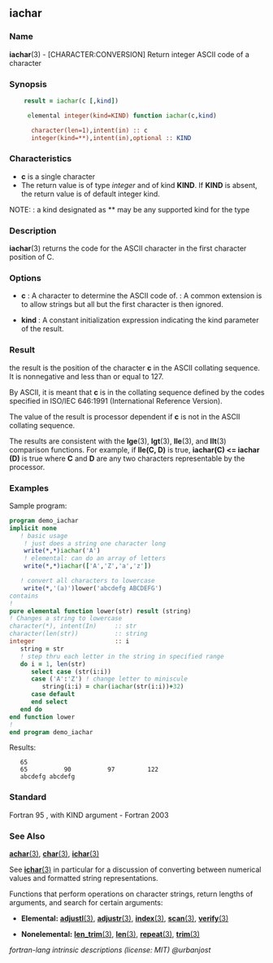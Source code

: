 ## iachar

### **Name**

**iachar**(3) - \[CHARACTER:CONVERSION\] Return integer ASCII code of a character

### **Synopsis**

```fortran
    result = iachar(c [,kind])
```

```fortran
     elemental integer(kind=KIND) function iachar(c,kind)

      character(len=1),intent(in) :: c
      integer(kind=**),intent(in),optional :: KIND
```

### **Characteristics**

- **c** is a single character
- The return value is of type _integer_ and of kind **KIND**. If **KIND**
  is absent, the return value is of default integer kind.

NOTE:
: a kind designated as \*\* may be any supported kind for the type

### **Description**

**iachar**(3) returns the code for the ASCII character in the first
character position of C.

### **Options**

- **c**
  : A character to determine the ASCII code of.
  : A common extension is to allow strings but all but the first character
  is then ignored.

- **kind**
  : A constant initialization expression indicating the kind
  parameter of the result.

### **Result**

the result is the position of the character **c** in the ASCII
collating sequence. It is nonnegative and less than or equal to 127.

By ASCII, it is meant that **c** is in the collating sequence defined
by the codes specified in ISO/IEC 646:1991 (International Reference
Version).

The value of the result is processor dependent if **c** is not in the
ASCII collating sequence.

The results are consistent with the **lge**(3), **lgt**(3), **lle**(3),
and **llt**(3) comparison functions. For example, if **lle(C, D)**
is true, **iachar(C) <= iachar (D)** is true where **C** and **D**
are any two characters representable by the processor.

### **Examples**

Sample program:

```fortran
program demo_iachar
implicit none
   ! basic usage
    ! just does a string one character long
    write(*,*)iachar('A')
    ! elemental: can do an array of letters
    write(*,*)iachar(['A','Z','a','z'])

   ! convert all characters to lowercase
    write(*,'(a)')lower('abcdefg ABCDEFG')
contains
!
pure elemental function lower(str) result (string)
! Changes a string to lowercase
character(*), intent(In)     :: str
character(len(str))          :: string
integer                      :: i
   string = str
   ! step thru each letter in the string in specified range
   do i = 1, len(str)
      select case (str(i:i))
      case ('A':'Z') ! change letter to miniscule
         string(i:i) = char(iachar(str(i:i))+32)
      case default
      end select
   end do
end function lower
!
end program demo_iachar
```

Results:

```text
   65
   65          90          97         122
   abcdefg abcdefg
```

### **Standard**

Fortran 95 , with KIND argument - Fortran 2003

### **See Also**

[**achar**(3)](#achar),
[**char**(3)](#char),
[**ichar**(3)](#ichar)

See [**ichar**(3)](#ichar) in particular for a discussion of converting
between numerical values and formatted string representations.

Functions that perform operations on character strings, return lengths
of arguments, and search for certain arguments:

- **Elemental:**
  [**adjustl**(3)](#adjustl), [**adjustr**(3)](#adjustr), [**index**(3)](#index),
  [**scan**(3)](#scan), [**verify**(3)](#verify)

- **Nonelemental:**
  [**len_trim**(3)](#len_trim),
  [**len**(3)](#len),
  [**repeat**(3)](#repeat), [**trim**(3)](#trim)

_fortran-lang intrinsic descriptions (license: MIT) \@urbanjost_
